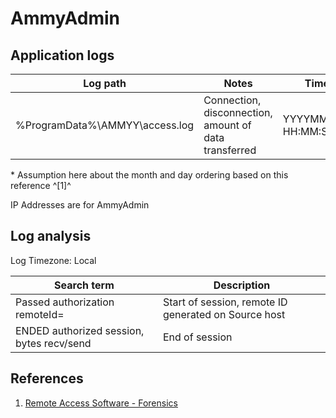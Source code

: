 # AmmyAdmin

## Application logs

|Log path|Notes|Timestamp|
|-|-|-|
%ProgramData%\AMMYY\access.log|Connection, disconnection, amount of data transferred|YYYYMMDD-HH:MM:SS.SSSSSS*

\* Assumption here about the month and day ordering based on this reference ^[1]^

IP Addresses are for AmmyAdmin

## Log analysis

Log Timezone: Local

|Search term|Description|
|-|-
|Passed authorization remoteId=|Start of session, remote ID generated on Source host
|ENDED  authorized session, bytes recv/send| End of session|

## References

1. [Remote Access Software - Forensics](https://vikas-singh.notion.site/vikas-singh/Remote-Access-Software-Forensics-3e38d9a66ca0414ca9c882ad67f4f71b)
